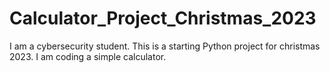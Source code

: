 # Calculator_Project_Christmas_2023

I am a cybersecurity student.
This is a starting Python project for christmas 2023.
I am coding a simple calculator.